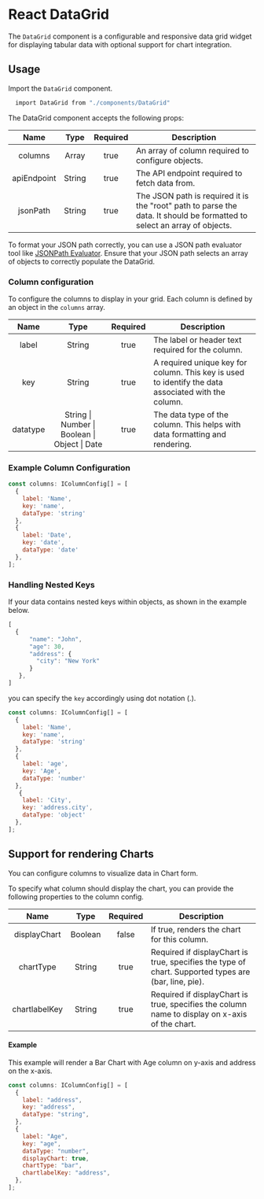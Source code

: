 
# React DataGrid

The `DataGrid` component is a configurable and responsive data grid widget for displaying tabular data with optional support for chart integration.


## Usage

Import the `DataGrid` component.

```bash
  import DataGrid from "./components/DataGrid"
```

The DataGrid component accepts the following props:

|     Name    |   Type  | Required | Description                                                                                                              |
|:-----------:|:-------:|:--------:|--------------------------------------------------------------------------------------------------------------------------|
|   columns   |  Array  |   true   | An array of column required to configure objects.                                                                        |
| apiEndpoint |  String |   true   | The API endpoint required to fetch data from.                                                                            |
|   jsonPath  | String  |   true   | The JSON path is required it is the "root" path to parse the data. It should be formatted to select an array of objects. |

To format your JSON path correctly, you can use a JSON path evaluator tool like [JSONPath Evaluator](https://jsonpath.com/). Ensure that your JSON path selects an array of objects to correctly populate the DataGrid.


### Column configuration

To configure the columns to display in your grid. Each column is defined by an object in the `columns` array.

|   Name   |                      Type                     | Required | Description                                                                                         |
|:--------:|:---------------------------------------------:|:--------:|-----------------------------------------------------------------------------------------------------|
|   label  |                     String                    |   true   | The label or header text required for the column.                                                   |
|    key   |                     String                    |   true   | A required unique key for column. This key is used to identify the data associated with the column. |
| datatype | String \| Number \| Boolean \| Object \| Date |   true   | The data type of the column. This helps with data formatting and rendering.                         |





### Example Column Configuration

```javascript
const columns: IColumnConfig[] = [
  {
    label: 'Name',
    key: 'name', 
    dataType: 'string'
  },
  {
    label: 'Date', 
    key: 'date', 
    dataType: 'date'
  },
];
```

###  Handling Nested Keys

If your data contains nested keys within objects, as shown in the example below. 


```javascript
[
  {
      "name": "John",
      "age": 30,
      "address": {
        "city": "New York"
      }
   },
]

```


you can specify the `key` accordingly using dot notation (.).

```javascript
const columns: IColumnConfig[] = [
  {
    label: 'Name',
    key: 'name', 
    dataType: 'string'
  },
  {
    label: 'age', 
    key: 'Age', 
    dataType: 'number'
  },
   {
    label: 'City', 
    key: 'address.city', 
    dataType: 'object'
  },
];
```


## Support for rendering Charts

You can configure columns to visualize data in Chart form.

To specify what column should display the chart, you can provide the following properties to the column config.

|      Name     |   Type  | Required | Description                                                                                          |
|:-------------:|:-------:|:--------:|------------------------------------------------------------------------------------------------------|
|  displayChart | Boolean |   false  | If true, renders the chart for this column.                                                          |
|   chartType   |  String |   true   | Required if displayChart is true, specifies the type of chart. Supported types are (bar, line, pie). |
| chartlabelKey | String  |   true   | Required if displayChart is true, specifies the column name to display on x-axis of the chart.       |




#### Example
This example will render a Bar Chart with Age column on y-axis and address on the x-axis.
```javascript
const columns: IColumnConfig[] = [
  {
    label: "address",
    key: "address",
    dataType: "string",
  },
  {
    label: "Age",
    key: "age",
    dataType: "number",
    displayChart: true,
    chartType: "bar",
    chartlabelKey: "address",
  },
];
```

